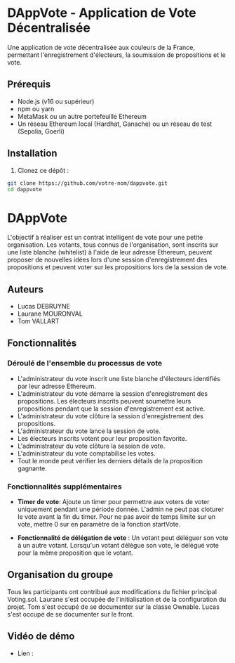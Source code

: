 # DAppVote - Application de Vote Décentralisée

Une application de vote décentralisée aux couleurs de la France, permettant l'enregistrement d'électeurs, la soumission de propositions et le vote.

## Prérequis

- Node.js (v16 ou supérieur)
- npm ou yarn
- MetaMask ou un autre portefeuille Ethereum
- Un réseau Ethereum local (Hardhat, Ganache) ou un réseau de test (Sepolia, Goerli)

## Installation

1. Clonez ce dépôt :
```bash
git clone https://github.com/votre-nom/dappvote.git
cd dappvote
```

# DAppVote
L'objectif à réaliser est un contrat intelligent de vote pour une petite organisation. Les votants, tous connus de l'organisation, sont inscrits sur une liste blanche (whitelist) à l'aide de leur adresse Ethereum, peuvent proposer de nouvelles idées lors d'une session d'enregistrement des propositions et peuvent voter sur les propositions lors de la session de vote.

## Auteurs
- Lucas DEBRUYNE
- Laurane MOURONVAL
- Tom VALLART

## Fonctionnalités 
### Déroulé de l'ensemble du processus de vote
- L'administrateur du vote inscrit une liste blanche d'électeurs identifiés par leur adresse Ethereum.
- L'administrateur du vote démarre la session d'enregistrement des propositions.
Les électeurs inscrits peuvent soumettre leurs propositions pendant que la session d'enregistrement est active.
- L'administrateur du vote clôture la session d'enregistrement des propositions.
- L'administrateur du vote lance la session de vote.
- Les électeurs inscrits votent pour leur proposition favorite.
- L'administrateur du vote clôture la session de vote.
- L'administrateur du vote comptabilise les votes.
- Tout le monde peut vérifier les derniers détails de la proposition gagnante.

### Fonctionnalités supplémentaires
- **Timer de vote**: Ajoute un timer pour permettre aux voters de voter uniquement pendant une période donnée. L'admin ne peut pas cloturer le vote avant la fin du timer. Pour ne pas avoir de temps limite sur un vote, mettre 0 sur en paramètre de la fonction startVote.

- **Fonctionnalité de délégation de vote** : Un votant peut déléguer son vote à un autre votant. Lorsqu'un votant délègue son vote, le délégué vote pour la même proposition que le votant.
 
## Organisation du groupe 
Tous les participants ont contribué aux modifications du fichier principal Voting.sol.
Laurane s'est occupée de l'initialisation et de la configuration du projet. 
Tom s'est occupé de se documenter sur la classe Ownable.
Lucas s'est occupé de se documenter sur le front.

## Vidéo de démo
- Lien :

